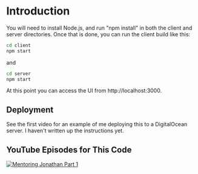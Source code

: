# Introduction

You will need to install Node.js, and run "npm install" in both the client and server directories. Once that is done, you can run the client build like this:

```bash
cd client
npm start
```

and

```bash
cd server
npm start
```

At this point you can access the UI from http://localhost:3000.

## Deployment

See the first video for an example of me deploying this to a DigitalOcean server. I haven't written up the instructions yet.

## YouTube Episodes for This Code

[![Mentoring Jonathan Part 1](http://img.youtube.com/vi/4sziUEzWnvo/0.jpg)](http://www.youtube.com/watch?v=4sziUEzWnvo "Mentoring Jonathan Part 1")
